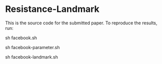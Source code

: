 # Resistance-Landmark

This is the source code for the submitted paper. To reproduce the results, run:

sh facebook.sh

sh facebook-parameter.sh

sh facebook-landmark.sh

